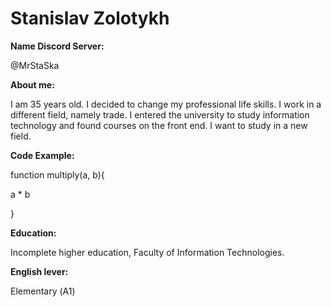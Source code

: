 # Stanislav Zolotykh

**Name Discord Server:**

@MrStaSka

**About me:**

I am 35 years old. I decided to change my professional life skills.
I work in a different field, namely trade.
I entered the university to study information technology and found courses on the front end. I want to study in a new field.

**Code Example:**

function multiply(a, b){

  a * b

}

**Education:**

Incomplete higher education, Faculty of Information Technologies.

**English lever:**

Elementary (А1)
